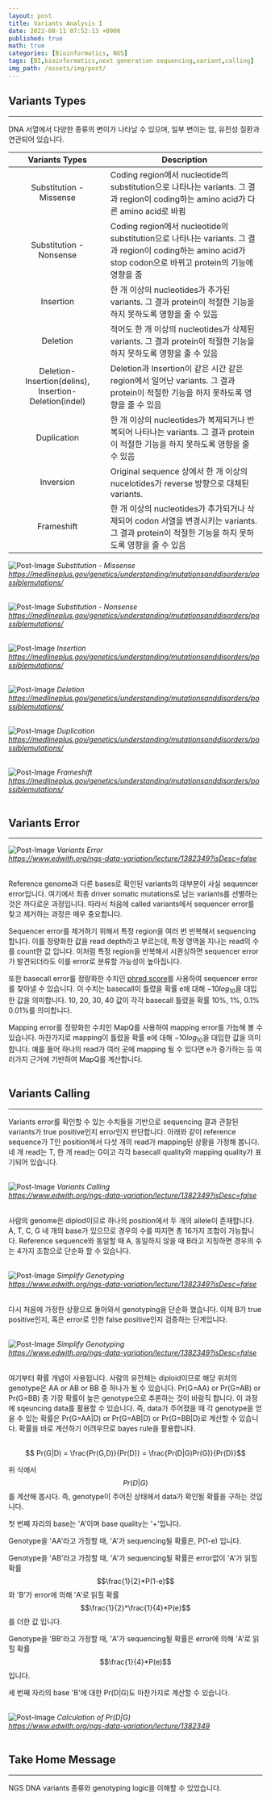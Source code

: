 ```yaml
---
layout: post
title: Variants Analysis I
date: 2022-08-11 07:52:13 +0900
published: true
math: true
categories: [Bioinformatics, NGS]
tags: [BI,bioinformatics,next generation sequencing,variant,calling]
img_path: /assets/img/post/
---
```


## Variants Types
***

DNA 서열에서 다양한 종류의 변이가 나타날 수 있으며, 일부 변이는 암, 유전성 질환과 연관되어 있습니다.

| Variants Types | Description |
| :---: | --- |
| Substitution - Missense | Coding region에서 nucleotide의 substitution으로 나타나는 variants. 그 결과 region이 coding하는 amino acid가 다른 amino acid로 바뀜 |
| Substitution - Nonsense | Coding region에서 nucleotide의 substitution으로 나타나는 variants. 그 결과 region이 coding하는 amino acid가 stop codon으로 바뀌고 protein의 기능에 영향을 줌 |
| Insertion | 한 개 이상의 nucleotides가 추가된 variants. 그 결과 protein이 적절한 기능을 하지 못하도록 영향을 줄 수 있음 |
| Deletion | 적어도 한 개 이상의 nucleotides가 삭제된 variants. 그 결과 protein이 적절한 기능을 하지 못하도록 영향을 줄 수 있음 |
| Deletion-Insertion(delins), Insertion-Deletion(indel) | Deletion과 Insertion이 같은 시간 같은 region에서 일어난 variants. 그 결과 protein이 적절한 기능을 하지 못하도록 영향을 줄 수 있음 |
| Duplication | 한 개 이상의 nucleotides가 복제되거나 반복되어 나타나는 variants. 그 결과 protein이 적절한 기능을 하지 못하도록 영향을 줄 수 있음 |
| Inversion | Original sequence 상에서 한 개 이상의 nucelotides가 reverse 방향으로 대체된 variants. |
| Frameshift | 한 개 이상의 nucleotides가 추가되거나 삭제되어 codon 서열을 변경시키는 variants. 그 결과 protein이 적절한 기능을 하지 못하도록 영향을 줄 수 있음 |

![Post-Image](Variants-missense.jpeg)
_Substitution - Missense<br>
https://medlineplus.gov/genetics/understanding/mutationsanddisorders/possiblemutations/_
<br><br>


![Post-Image](Variants-nonsense.jpeg)
_Substitution - Nonsense<br>
https://medlineplus.gov/genetics/understanding/mutationsanddisorders/possiblemutations/_
<br><br>


![Post-Image](Variants-insertion.jpeg)
_Insertion<br>
https://medlineplus.gov/genetics/understanding/mutationsanddisorders/possiblemutations/_
<br><br>


![Post-Image](Variants-deletion.jpeg)
_Deletion<br>
https://medlineplus.gov/genetics/understanding/mutationsanddisorders/possiblemutations/_
<br><br>


![Post-Image](Variants-duplication.jpeg)
_Duplication<br>
https://medlineplus.gov/genetics/understanding/mutationsanddisorders/possiblemutations/_
<br><br>


![Post-Image](Variants-frameshift.jpeg)
_Frameshift<br>
https://medlineplus.gov/genetics/understanding/mutationsanddisorders/possiblemutations/_
<br><br>


## Variants Error
***
![Post-Image](Variants-error.png)
_Variants Error<br>
https://www.edwith.org/ngs-data-variation/lecture/1382349?isDesc=false_
<br><br>


Reference genome과 다른 bases로 확인된 variants의 대부분이 사실 sequencer error입니다. 여기에서 최종 driver somatic mutations로 남는 variants를 선별하는 것은 까다로운 과정입니다. 따라서 처음에 called variants에서 sequencer error를 찾고 제거하는 과정은 매우 중요합니다.

Sequencer error를 제거하기 위해서 특정 region을 여러 번 반복해서 sequencing 합니다. 이를 정량화한 값을 read depth라고 부르는데, 특정 영역을 지나는 read의 수를 count한 값 입니다. 이처럼 특정 region을 반복해서 시퀀싱하면 sequencer error가 발견되더라도 이를 error로 분류할 가능성이 높아집니다.

또한 basecall error를 정량화한 수치인 [phred score](https://hubert-bioinformatics.github.io/posts/Phred_Score/, "phred score")를 사용하여 sequencer error를 찾아낼 수 있습니다. 이 수치는 basecall이 틀렸을 확률 e에 대해 $-10log_{10}$을 대입한 값을 의미합니다. 10, 20, 30, 40 값이 각각 basecall 틀렸을 확률 10%, 1%, 0.1% 0.01%를 의미합니다.

Mapping error를 정량화한 수치인 MapQ를 사용하여 mapping error를 가늠해 볼 수 있습니다. 마찬가지로 mapping이 틀렸을 확률 e에 대해 $-10log_{10}$을 대입한 값을 의미합니다. 예를 들어 하나의 read가 여러 곳에 mapping 될 수 있다면 e가 증가하는 등 여러가지 근거에 기반하여 MapQ를 계산합니다.
<br><br>


## Variants Calling
***

Variants error를 확인할 수 있는 수치들을 기반으로 sequencing 결과 관찰된 variants가 true positive인지 error인지 판단합니다. 아래와 같이 reference sequence가 T인 position에서 다섯 개의 read가 mapping된 상황을 가정해 봅니다. 네 개 read는 T, 한 개 read는 G이고 각각 basecall quality와 mapping quality가 표기되어 있습니다.
<br><br>


![Post-Image](Variants-genotyping.png)
_Variants Calling<br>
https://www.edwith.org/ngs-data-variation/lecture/1382349?isDesc=false_
<br><br>


사람의 genome은 diplod이므로 하나의 position에서 두 개의 allele이 존재합니다. A, T, C, G 네 개의 base가 있으므로 경우의 수를 따지면 총 16가지 조합이 가능합니다. Reference sequence와 동일할 때 A, 동일하지 않을 때 B라고 지칭하면 경우의 수는 4가지 조합으로 단순화 할 수 있습니다.
<br><br>


![Post-Image](Variants-genotyping2.png)
_Simplify Genotyping<br>
https://www.edwith.org/ngs-data-variation/lecture/1382349?isDesc=false_
<br><br>


다시 처음에 가정한 상황으로 돌아와서 genotyping을 단순화 했습니다. 이제 B가 true positive인지, 혹은 error로 인한 false positive인지 검증하는 단계입니다.
<br><br>


![Post-Image](Variants-genotyping3.png)
_Simplify Genotyping<br>
https://www.edwith.org/ngs-data-variation/lecture/1382349?isDesc=false_
<br><br>


여기부터 확률 개념이 사용됩니다. 사람의 유전체는 diploid이므로 해당 위치의 genotype은 AA or AB or BB 중 하나가 될 수 있습니다. Pr(G=AA) or Pr(G=AB) or Pr(G=BB) 중 가장 확률이 높은 genotype으로 추론하는 것이 바람직 합니다. 이 과정에 sqeuncing data를 활용할 수 있습니다. 즉, data가 주어졌을 때 각 genotype을 얻을 수 있는 확률은 Pr(G=AA|D) or Pr(G=AB|D) or Pr(G=BB|D)로 계산할 수 있습니다. 확률을 바로 계산하기 어려우므로 bayes rule을 활용합니다.
<br><br>


$$ Pr(G|D) = \frac{Pr(G,D)}{Pr(D)} = \frac{Pr(D|G)Pr(G)}{Pr(D)}$$


위 식에서 $$ Pr(D|G) $$를 계산해 봅시다. 즉, genotype이 주어진 상태에서 data가 확인될 확률을 구하는 것입니다.

첫 번째 자리의 base는 'A'이며 base quality는 '+'입니다.

Genotype을 'AA'라고 가정할 때, 'A'가 sequencing될 확률은, P(1-e) 입니다.

Genotype을 'AB'라고 가정할 때, 'A'가 sequencing될 확률은 error없이 'A'가 읽힐 확률 $$\frac{1}{2}*P(1-e)$$와 'B'가 error에 의해 'A'로 읽힐 확률 $$\frac{1}{2}*\frac{1}{4}*P(e)$$를 더한 값 입니다.

Genotype을 'BB'라고 가정할 때, 'A'가 sequencing될 확률은 error에 의해 'A'로 읽힐 확률 $$\frac{1}{4}*P(e)$$입니다.

세 번째 자리의 base 'B'에 대한 Pr(D|G)도 마찬가지로 계산할 수 있습니다.
<br><br>


![Post-Image](Variants-bayes_rule.png)
_Calculation of Pr(D|G)<br>
https://www.edwith.org/ngs-data-variation/lecture/1382349_
<br><br>


## Take Home Message
***

NGS DNA variants 종류와 genotyping logic을 이해할 수 있었습니다.